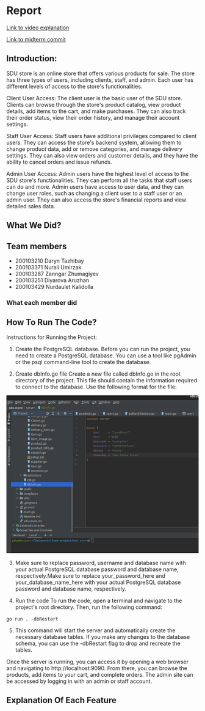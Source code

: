 # Report

[Link to video explanation](https://youtu.be/zDDMd2p2Df4)

[Link to midterm commit](https://github.com/tazhibayda/sdu.store/tree/105c5cf6915d60514f77e7c9d392b54ace8009c8)


## Introduction:
SDU store is an online store that offers various products for sale. The store has three types of users, including clients, staff, and admin. Each user has different levels of access to the store's functionalities.

Client User Access:
The client user is the basic user of the SDU store. Clients can browse through the store's product catalog, view product details, add items to the cart, and make purchases. They can also track their order status, view their order history, and manage their account settings.

Staff User Access:
Staff users have additional privileges compared to client users. They can access the store's backend system, allowing them to change product data, add or remove categories, and manage delivery settings. They can also view orders and customer details, and they have the ability to cancel orders and issue refunds.

Admin User Access:
Admin users have the highest level of access to the SDU store's functionalities. They can perform all the tasks that staff users can do and more. Admin users have access to user data, and they can change user roles, such as changing a client user to a staff user or an admin user. They can also access the store's financial reports and view detailed sales data.

## What We Did?

## Team members


- 200103210 Daryn Tazhibay
- 200103371 Nurali Umirzak
- 200103287 Zanngar Zhumagiyev
- 200103251 Diyarova Aruzhan
- 200103429 Nurdaulet Kalidolla

### What each member did

## How To Run The Code?
Instructions for Running the Project:

1. Create the PostgreSQL database.
   Before you can run the project, you need to create a PostgreSQL database. You can use a tool like pgAdmin or the psql command-line tool to create the database.

2. Create dbInfo.go file
   Create a new file called dbInfo.go in the root directory of the project. This file should contain the information required to connect to the database. Use the following format for the file:

![img.png](img.png)

3. Make sure to replace password, username and database name with your actual PostgreSQL database password and database name, respectively.Make sure to replace your_password_here and your_database_name_here with your actual PostgreSQL database password and database name, respectively.

4. Run the code
   To run the code, open a terminal and navigate to the project's root directory. Then, run the following command:
```
go run . -dbRestart
```

5. This command will start the server and automatically create the necessary database tables. If you make any changes to the database schema, you can use the -dbRestart flag to drop and recreate the tables.

Once the server is running, you can access it by opening a web browser and navigating to http://localhost:9090. From there, you can browse the products, add items to your cart, and complete orders. The admin site can be accessed by logging in with an admin or staff account.

## Explanation Of Each Feature
